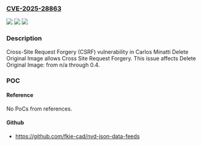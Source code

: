 ### [CVE-2025-28863](https://cve.mitre.org/cgi-bin/cvename.cgi?name=CVE-2025-28863)
![](https://img.shields.io/static/v1?label=Product&message=Delete%20Original%20Image&color=blue)
![](https://img.shields.io/static/v1?label=Version&message=n%2Fa%3C%3D%200.4%20&color=brighgreen)
![](https://img.shields.io/static/v1?label=Vulnerability&message=CWE-352%20Cross-Site%20Request%20Forgery%20(CSRF)&color=brighgreen)

### Description

Cross-Site Request Forgery (CSRF) vulnerability in Carlos Minatti Delete Original Image allows Cross Site Request Forgery. This issue affects Delete Original Image: from n/a through 0.4.

### POC

#### Reference
No PoCs from references.

#### Github
- https://github.com/fkie-cad/nvd-json-data-feeds


